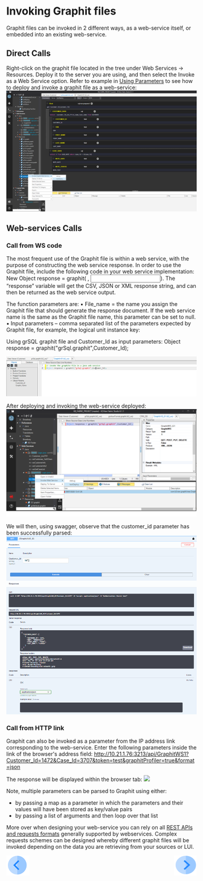 # Invoking Graphit files

Graphit files can be invoked in 2 different ways, as a web-service itself, or embedded into an existing web-service.  

## Direct Calls
Right-click on the graphit file located in the tree under Web Services -> Resources.
Deploy it to the server you are using, and then select the Invoke as a Web Service option. 
Refer to example in [Using Parameters](/articles/15_web_services/17_Graphit/06_using_graphit_files_with_parameters.md) to see how to deploy and invoke a graphit file as a web-service:
![](/articles/15_web_services/17_Graphit/images/47_invoking_graphit_files.PNG)

## Web-services Calls

### Call from WS code
The most frequent use of the Graphit file is within a web service, with the purpose of constructing the web service response. In order to use the Graphit file, include the following code in your web service implementation: New Object response = graphit(<file name> , <Input parameters>).
The “response” variable will get the CSV, JSON or XML response string, and can then be returned as the web service output.
  
The function parameters are:
  ▪ File_name = the name you assign the Graphit file that should generate the response document. If the web service name is the same as the Graphit file name, this parameter can be set to null.
  ▪ Input parameters – comma separated list of the parameters expected by Graphit file, for example, the logical unit instance key:

Using grSQL graphit file and Customer_Id as input parameters: 
Object response = graphit("grSql.graphit",Customer_Id);

![](/articles/15_web_services/17_Graphit/images/48_invoking_graphit_files.PNG)


After deploying and invoking the web-service deployed:
![](/articles/15_web_services/17_Graphit/images/45_graphit_with_parameters.PNG)

We will then, using swagger, observe that the customer_id parameter has been successfully parsed:
![](/articles/15_web_services/17_Graphit/images/46_graphit_with_parameters.PNG)


### Call from HTTP link
Graphit can also be invoked as a parameter from the IP address link corresponding to the web-service.
Enter the following parameters inside the link of the browser's address field:
http://10.21.1.76:3213/api/GraphitWS1?Customer_Id=1472&Case_Id=3707&token=test&graphitProfiler=true&format=json

The response will be displayed within the browser tab:
![](/articles/15_web_services/17_Graphit/images/49_graphit_with_parameters.PNG)




Note, multiple parameters can be parsed to Graphit using either:
- by passing a map as a parameter in which the parameters and their values will have been stored as key/value pairs
- by passing a list of arguments and then loop over that list

More over when designing your web-service you can rely on all [REST APIs and requests formats](/articles/15_web_services/12_Supported_Verbs_Get.md) generally supported by webservices. Complex requests schemes can be designed whereby different graphit files will be invoked depending on the data you are retrieving from your sources or LUI. 



[![Previous](/articles/images/Previous.png)](/articles/15_web_services/17_Graphit/06_using_graphit_files_with_parameters)[<img align="right" width="60" height="54" src="/articles/images/Next.png">](/articles/15_web_services/17_Graphit/08_invoke_javacode_from_graphit.md)
